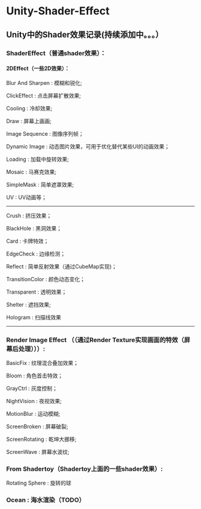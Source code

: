 # Unity-Shader-Effect
## Unity中的Shader效果记录(持续添加中。。。）

### ShaderEffect（普通shader效果）：

#### 2DEffect（一些2D效果）：

Blur And Sharpen : 模糊和锐化;

ClickEffect : 点击屏幕扩散效果;

Cooling : 冷却效果;

Draw : 屏幕上画画;

Image Sequence : 图像序列帧；

Dynamic Image : 动态图片效果，可用于优化替代某些UI的动画效果；

Loading : 加载中旋转效果;

Mosaic : 马赛克效果;

SimpleMask : 简单遮罩效果;

UV : UV动画等；

---

Crush : 挤压效果；

BlackHole : 黑洞效果；

Card : 卡牌特效；

EdgeCheck : 边缘检测；

Reflect : 简单反射效果（通过CubeMap实现)；

TransitionColor : 颜色动态变化；

Transparent : 透明效果；

Shelter : 遮挡效果;

Hologram : 扫描线效果

***

### Render Image Effect （（通过Render Texture实现画面的特效（屏幕后处理）））: 

BasicFix : 纹理混合叠加效果；

Bloom : 角色首击特效；

GrayCtrl : 灰度控制；

NightVision : 夜视效果;

MotionBlur : 运动模糊;

ScreenBroken : 屏幕破裂;

ScreenRotating : 乾坤大挪移;

ScreenWave : 屏幕水波纹;

### From Shadertoy（Shadertoy上面的一些shader效果）:

Rotating Sphere : 旋转的球

### Ocean : 海水渲染（TODO）
